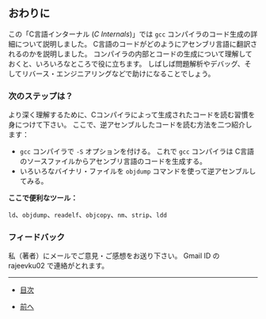 ## おわりに


この「C言語インターナル (*C Internals*)」では ``gcc`` コンパイラのコード生成の詳細について説明しました。
C言語のコードがどのようにアセンブリ言語に翻訳されるのかを説明しました。
コンパイラの内部とコードの生成について理解しておくと、いろいろなところで役に立ちます。
しばしば問題解析やデバッグ、そしてリバース・エンジニアリングなどで助けになることでしょう。


### 次のステップは？

より深く理解するために、Cコンパイラによって生成されたコードを読む習慣を身につけて下さい。
ここで、逆アセンブルしたコードを読む方法を二つ紹介します：

* ``gcc`` コンパイラで ``-S`` オプションを付ける。
これで ``gcc`` コンパイラは C言語のソースファイルからアセンブリ言語のコードを生成する。
* いろいろなバイナリ・ファイルを ``objdump`` コマンドを使って逆アセンブルしてみる。

**ここで便利なツール：**

``ld``、``objdump``、``readelf``、``objcopy``、``nm``、``strip``、``ldd``


### フィードバック

私（著者）にメールでご意見・ご感想をお送り下さい。
Gmail ID の rajeevku02 で連絡がとれます。

---

* [目次](/SUMMARY.md)

* [前へ](/ch16-01-miscellaneous.md)
